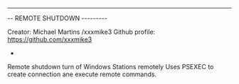 ------------------------------------------------------------------
-- REMOTE SHUTDOWN ---------

Creator: Michael Martins /xxxmike3
Github profile: https://github.com/xxxmike3

-
Remote shutdown turn of Windows Stations remotely
Uses PSEXEC to create connection ane execute remote commands.

